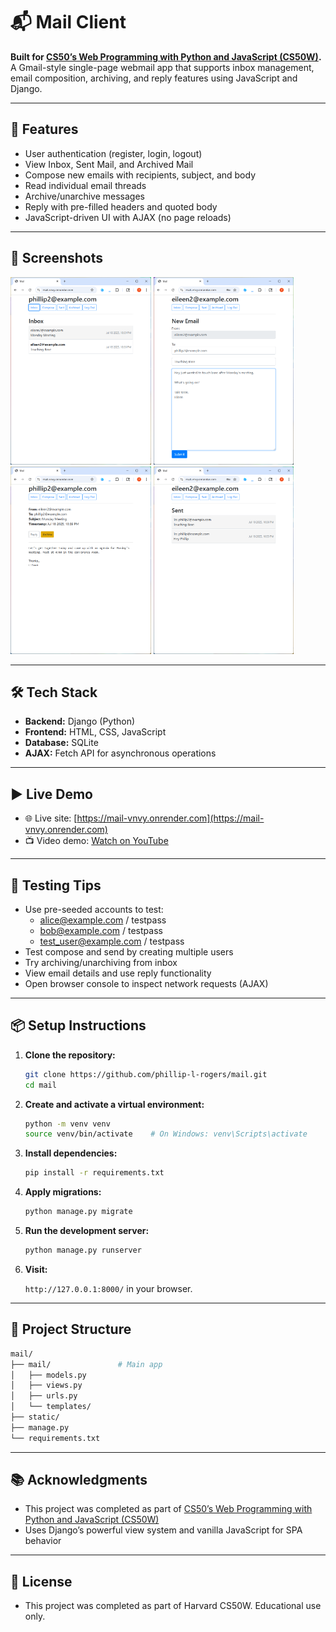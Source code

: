 # 📬 Mail Client

**Built for [CS50’s Web Programming with Python and JavaScript (CS50W)](https://cs50.harvard.edu/web/).**  
A Gmail-style single-page webmail app that supports inbox management, email composition, archiving, and reply features using JavaScript and Django.

---

## 🚀 Features

- User authentication (register, login, logout)
- View Inbox, Sent Mail, and Archived Mail
- Compose new emails with recipients, subject, and body
- Read individual email threads
- Archive/unarchive messages
- Reply with pre-filled headers and quoted body
- JavaScript-driven UI with AJAX (no page reloads)

---

## 📸 Screenshots

<p float="left">
  <img src="screenshots/inbox.png" height="300"/>
  <img src="screenshots/compose_mail.png" height="300"/>
  <img src="screenshots/mail_detail.png" height="300"/>
  <img src="screenshots/sent_mail.png" height="300"/>
</p>

---

## 🛠️ Tech Stack

- **Backend:** Django (Python)
- **Frontend:** HTML, CSS, JavaScript
- **Database:** SQLite
- **AJAX:** Fetch API for asynchronous operations

---

## ▶️ Live Demo

- 🌐 Live site: [https://mail-vnvy.onrender.com](https://mail-vnvy.onrender.com)
- 📺 Video demo: [Watch on YouTube](https://youtu.be/xYj7ZWQYy-A)

---

## 🧪 Testing Tips

- Use pre-seeded accounts to test:
  - alice@example.com / testpass
  - bob@example.com / testpass
  - test_user@example.com / testpass
- Test compose and send by creating multiple users
- Try archiving/unarchiving from inbox
- View email details and use reply functionality
- Open browser console to inspect network requests (AJAX)

---

## 📦 Setup Instructions

1. **Clone the repository:**

   ```bash
   git clone https://github.com/phillip-l-rogers/mail.git
   cd mail
   ```
   
2. **Create and activate a virtual environment:**

   ```bash
   python -m venv venv
   source venv/bin/activate    # On Windows: venv\Scripts\activate
   ```

3. **Install dependencies:**

   ```bash
   pip install -r requirements.txt
   ```

4. **Apply migrations:**

   ```bash
   python manage.py migrate
   ```

5. **Run the development server:**

   ```bash
   python manage.py runserver
   ```
   
6. **Visit:**

   `http://127.0.0.1:8000/` in your browser.
   
---

## 📁 Project Structure

```bash
mail/
├── mail/               # Main app
│   ├── models.py
│   ├── views.py
│   ├── urls.py
│   └── templates/
├── static/
├── manage.py
└── requirements.txt
```

---

## 📚 Acknowledgments

- This project was completed as part of [CS50’s Web Programming with Python and JavaScript (CS50W)](https://cs50.harvard.edu/web/)
- Uses Django’s powerful view system and vanilla JavaScript for SPA behavior

---

## 📜 License

- This project was completed as part of Harvard CS50W. Educational use only.
